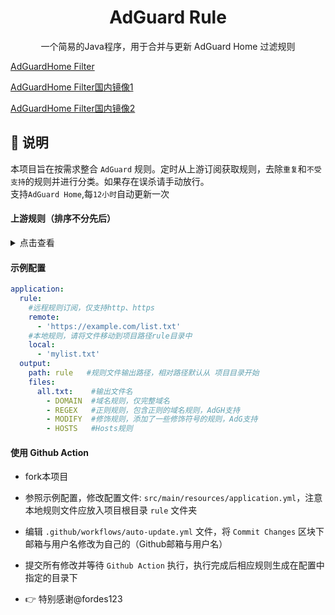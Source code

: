 <div align="center">
<h1>AdGuard Rule</h1>
  <p>
    一个简易的Java程序，用于合并与更新 AdGuard Home 过滤规则
</p>
</div>

<p><a href="https://raw.githubusercontent.com/QING23qin/AdGuardHome-Rule/main/rule/adgh.txt">AdGuardHome Filter</a></p>
<p><a href="https://mirror.ghproxy.com/https://raw.githubusercontent.com/QING23qin/AdGuardHome-Rule/main/rule/adgh.txt">AdGuardHome Filter国内镜像1</a></p>
<p><a href="https://down.npee.cn/?https://raw.githubusercontent.com/QING23qin/AdGuardHome-Rule/main/rule/adgh.txt">AdGuardHome Filter国内镜像2</a></p>


<h2 id="a">📔 说明</h2>

本项目旨在按需求整合 `AdGuard` 规则。定时从上游订阅获取规则，去除`重复`和`不受支持`的规则并进行分类。如果存在误杀请手动放行。  
支持`AdGuard Home`,每`12小时`自动更新一次   

#### 上游规则（排序不分先后）

<details>
<summary>点击查看</summary>
<ul>
    <li><a href="https://adaway.org/hosts.txt">AdAway Default Blocklist</a></li>
    <li><a href="https://raw.githubusercontent.com/E7KMbb/AD-hosts/master/system/etc/hosts">E7KMbb Ad-host</a></li>
    <li><a href="https://easylist-downloads.adblockplus.org/easylistchina.txt">Easylist China</a></li>
    <li><a href="https://raw.githubusercontent.com/Lynricsy/HyperADRules/master/dns.txt">HyperADRules</a></li>
    <li><a href="https://raw.githubusercontent.com/lingeringsound/10007_auto/master/all">10007_auto</a></li>
    <li><a href="https://raw.githubusercontent.com/privacy-protection-tools/anti-AD/master/anti-ad-easylist.txt">anti-ad</a></li>
    <li><a href="https://raw.githubusercontent.com/TG-Twilight/AWAvenue-Ads-Rule/main/AWAvenue-Ads-Rule.txt">秋风广告规则,针对Android广告</a></li>
    <li><a href="https://raw.githubusercontent.com/jdlingyu/ad-wars/master/hosts">大圣净化</a></li>
    <li><a href="https://raw.githubusercontent.com/zsakvo/AdGuard-Custom-Rule/master/rule/zhihu.txt">知乎 普通版</a></li>
    <li><a href="https://raw.githubusercontent.com/Cats-Team/AdRules/main/dns.txt">杏稍AdRules DNS List</a></li>
    <li><a href="https://adguardteam.github.io/HostlistsRegistry/assets/filter_29.txt">adguard中文</a></li>
    <li><a href="https://raw.githubusercontent.com/xinggsf/Adblock-Plus-Rule/master/rule.txt">乘风 广告过滤规则</a></li>
    <li><a href="https://raw.githubusercontent.com/xinggsf/Adblock-Plus-Rule/master/mv.txt">乘风 视频过滤规则</a></li>
    <li><a href="https://github.com/rentianyu/Ad-set-hosts?tab=readme-ov-file#ad-set-hosts">小贝塔维护的hosts</a></li>
  <li><a href="https://adguardteam.github.io/HostlistsRegistry/assets/filter_1.txt">AdguardSDNSFilter</a></li>
  <li><a href="https://raw.githubusercontent.com/qq5460168/666/master/dns.txt">666(一个AdGuard的去广告规则）</a></li>
  <li><a href="https://easylist-downloads.adblockplus.org/easylistchina+easylist.txt">easylistchina+easylist</a></li>
  <li><a href="https://raw.githubusercontent.com/217heidai/adblockfilters/main/rules/adblockdns.txt">AdBlock DNS</a></li>
  <li><a href="https://big.oisd.nl/">Adblock Plus</a></li>
    # 本地列表
    <li><a href="https://raw.githubusercontent.com/QING23qin/AdGuardHome-Rule/main/rule/mylist.txt">mylist</a></li>
    <li><a href="https://raw.githubusercontent.com/QING23qin/AdGuardHome-Rule/main/rule/oldhost.txt">oldhost</a></li>
</ul>
</details>


#### 示例配置

```yaml
application:
  rule:       
    #远程规则订阅，仅支持http、https
    remote:
      - 'https://example.com/list.txt'
    #本地规则，请将文件移动到项目路径rule目录中
    local: 
      - 'mylist.txt'
  output:
    path: rule   #规则文件输出路径，相对路径默认从 项目目录开始
    files:
      all.txt:    #输出文件名
        - DOMAIN  #域名规则，仅完整域名
        - REGEX   #正则规则，包含正则的域名规则，AdGH支持
        - MODIFY  #修饰规则，添加了一些修饰符号的规则，AdG支持
        - HOSTS   #Hosts规则
```

#### 使用 Github Action

- fork本项目
- 参照示例配置，修改配置文件: `src/main/resources/application.yml`，注意本地规则文件应放入项目根目录 `rule` 文件夹
- 编辑 `.github/workflows/auto-update.yml` 文件，将 `Commit Changes` 区块下邮箱与用户名修改为自己的（Github邮箱与用户名）
- 提交所有修改并等待 `Github Action` 执行，执行完成后相应规则生成在配置中指定的目录下


- 👉 特别感谢@fordes123



